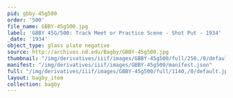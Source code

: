 ```yaml
---
pid: gbby-45g500
order: '500'
file_name: GBBY-45g500.jpg
label: 'GBBY 45G/500: Track Meet or Practice Scene - Shot Put - 1934'
_date: '1934'
object_type: glass plate negative
source: http://archives.nd.edu/Bagby/GBBY-45g500.jpg
thumbnail: "/img/derivatives/iiif/images/GBBY-45g500/full/250,/0/default.jpg"
manifest: "/img/derivatives/iiif/images/GBBY-45g500/manifest.json"
full: "/img/derivatives/iiif/images/GBBY-45g500/full/1140,/0/default.jpg"
layout: bagby_item
collection: bagby
---
```

